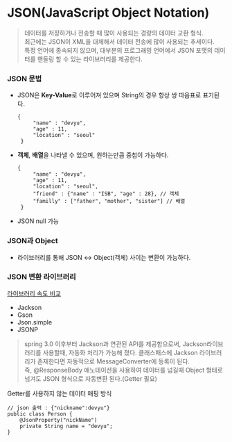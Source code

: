 # JSON(JavaScript Object Notation)
> 데이터를 저장하거나 전송할 때 많이 사용되는 경량의 데이터 교환 형식.  
> 최근에는 JSON이 XML을 대체해서 데이터 전송에 많이 사용되는 추세이다.   
> 특정 언어에 종속되지 않으며, 대부분의 프로그래밍 언어에서 JSON 포맷의 데이터를 핸들링 할 수 있는 라이브러리를 제공한다.  

### JSON 문법
 - JSON은 **Key-Value**로 이루어져 있으며 String의 경우 항상 쌍 따음표로 표기된다.

       { 
            "name" : "devyu",
            "age" : 11,
            "location" : "seoul" 
        }
        
 - **객체**, **배열**을 나타낼 수 있으며, 원하는만큼 중첩이 가능하다.
 
       {
            "name" : "devyu",
            "age" : 11,
            "location" : "seoul",
            "friend" : {"name" : "ISB", "age" : 28}, // 객체
            "familly" : ["father", "mother", "sister"] // 배열
        }
        
  - JSON null 가능

### JSON과 Object
 - 라이브러리를 통해 JSON ↔ Object(객체) 사이는 변환이 가능하다.

### JSON 변환 라이브러리
[라이브러리 속도 비교](#http://www.yunsobi.com/blog/entry/java-json-%EB%9D%BC%EC%9D%B4%EB%B8%8C%EB%9F%AC%EB%A6%AC-%EB%B3%84-parser-%EC%86%8D%EB%8F%84-%EB%B9%84%EA%B5%90)
 - Jackson
 - Gson
 - Json.simple
 - JSONP

>spring 3.0 이후부터 Jackson과 연관된 API를 제공함으로써, Jackson라이브러리를 사용할때, 자동화 처리가 가능해 졌다. 클래스패스에 Jackson 라이브러리가 존재한다면 자동적으로 MessageConverter에 등록이 된다.   
>즉, @ResponseBody 애노테이션을 사용하여 데이터를 넘길때 Object 형태로 넘겨도 JSON 형식으로 자동변환 된다.(Getter 필요)

Getter를 사용하지 않는 데이터 매핑 방식

    // json 출력 : {"nickname":devyu"}
    public class Person {
        @JsonProperty("nickName")
        private String name = "devyu";
    }                                          


 